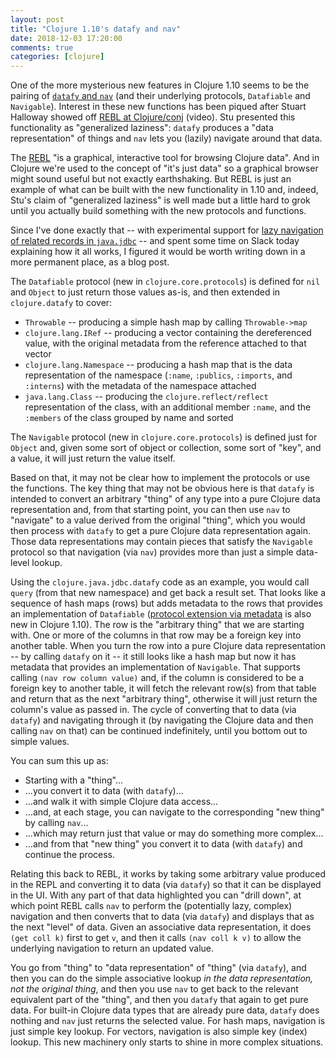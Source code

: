 ```yaml
---
layout: post
title: "Clojure 1.10's datafy and nav"
date: 2018-12-03 17:20:00
comments: true
categories: [clojure]
---
```

One of the more mysterious new features in Clojure 1.10 seems to be the pairing of [`datafy` and `nav`](https://github.com/clojure/clojure/blob/master/changes.md#26-datafy-and-nav) (and their underlying protocols, `Datafiable` and `Navigable`). Interest in these new functions has been piqued after Stuart Halloway showed off [REBL at Clojure/conj](https://www.youtube.com/watch?v=c52QhiXsmyI&list=PLZdCLR02grLpMkEBXT22FTaJYxB92i3V3&index=3) (video). Stu presented this functionality as "generalized laziness": `datafy` produces a "data representation" of things and `nav` lets you (lazily) navigate around that data.<!-- more -->

The [REBL](http://rebl.cognitect.com/) "is a graphical, interactive tool for browsing Clojure data". And in Clojure we're used to the concept of "it's just data" so a graphical browser might sound useful but not exactly earthshaking. But REBL is just an example of what can be built with the new functionality in 1.10 and, indeed, Stu's claim of "generalized laziness" is well made but a little hard to grok until you actually build something with the new protocols and functions.

Since I've done exactly that -- with experimental support for [lazy navigation of related records in `java.jdbc`](https://github.com/clojure/java.jdbc/blob/master/src/main/clojure/clojure/java/jdbc/datafy.clj) -- and spent some time on Slack today explaining how it all works, I figured it would be worth writing down in a more permanent place, as a blog post.

The `Datafiable` protocol (new in `clojure.core.protocols`) is defined for `nil` and `Object` to just return those values as-is, and then extended in `clojure.datafy` to cover:
* `Throwable` -- producing a simple hash map by calling `Throwable->map`
* `clojure.lang.IRef` -- producing a vector containing the dereferenced value, with the original metadata from the reference attached to that vector
* `clojure.lang.Namespace` -- producing a hash map that is the data representation of the namespace (`:name`, `:publics`, `:imports`, and `:interns`) with the metadata of the namespace attached
* `java.lang.Class` -- producing the `clojure.reflect/reflect` representation of the class, with an additional member `:name`, and the `:members` of the class grouped by name and sorted

The `Navigable` protocol (new in `clojure.core.protocols`) is defined just for `Object` and, given some sort of object or collection, some sort of "key", and a value, it will just return the value itself.

Based on that, it may not be clear how to implement the protocols or use the functions. The key thing that may not be obvious here is that `datafy` is intended to convert an arbitrary "thing" of any type into a pure Clojure data representation and, from that starting point, you can then use `nav` to "navigate" to a value derived from the original "thing", which you would then process with `datafy` to get a pure Clojure data representation again. Those data representations may contain pieces that satisfy the `Navigable` protocol so that navigation (via `nav`) provides more than just a simple data-level lookup.

Using the `clojure.java.jdbc.datafy` code as an example, you would call `query` (from that new namespace) and get back a result set. That looks like a sequence of hash maps (rows) but adds metadata to the rows that provides an implementation of `Datafiable` ([protocol extension via metadata](https://github.com/clojure/clojure/blob/master/changes.md#22-protocol-extension-by-metadata) is also new in Clojure 1.10). The row is the "arbitrary thing" that we are starting with. One or more of the columns in that row may be a foreign key into another table. When you turn the row into a pure Clojure data representation -- by calling `datafy` on it -- it still looks like a hash map but now it has metadata that provides an implementation of `Navigable`. That supports calling `(nav row column value)` and, if the column is considered to be a foreign key to another table, it will fetch the relevant row(s) from that table and return that as the next "arbitrary thing", otherwise it will just return the column's value as passed in. The cycle of converting that to data (via `datafy`) and navigating through it (by navigating the Clojure data and then calling `nav` on that) can be continued indefinitely, until you bottom out to simple values.

You can sum this up as:
* Starting with a "thing"...
* ...you convert it to data (with `datafy`)...
* ...and walk it with simple Clojure data access...
* ...and, at each stage, you can navigate to the corresponding "new thing" by calling `nav`...
* ...which may return just that value or may do something more complex...
* ...and from that "new thing" you convert it to data (with `datafy`) and continue the process.

Relating this back to REBL, it works by taking some arbitrary value produced in the REPL and converting it to data (via `datafy`) so that it can be displayed in the UI. With any part of that data highlighted you can "drill down", at which point REBL calls `nav` to perform the (potentially lazy, complex) navigation and then converts that to data (via `datafy`) and displays that as the next "level" of data. Given an associative data representation, it does `(get coll k)` first to get `v`, and then it calls `(nav coll k v)` to allow the underlying navigation to return an updated value.

You go from "thing" to "data representation" of "thing" (via `datafy`), and then you can do the simple associative lookup _in the data representation, not the original thing_, and then you use `nav` to get back to the relevant equivalent part of the "thing", and then you `datafy` that again to get pure data. For built-in Clojure data types that are already pure data, `datafy` does nothing and `nav` just returns the selected value. For hash maps, navigation is just simple key lookup. For vectors, navigation is also simple key (index) lookup. This new machinery only starts to shine in more complex situations.
